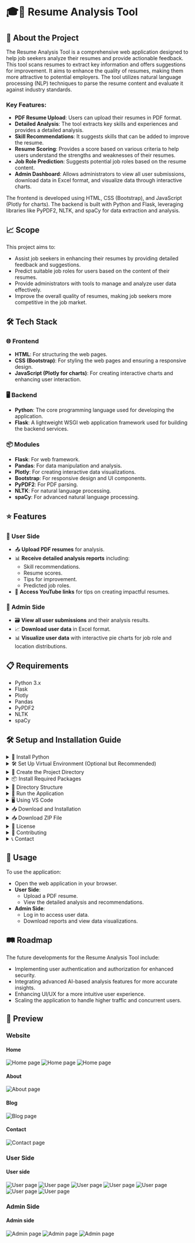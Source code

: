 # 🎓📄 Resume Analysis Tool

## 📘 About the Project
The Resume Analysis Tool is a comprehensive web application designed to help job seekers analyze their resumes and provide actionable feedback. This tool scans resumes to extract key information and offers suggestions for improvement. It aims to enhance the quality of resumes, making them more attractive to potential employers. The tool utilizes natural language processing (NLP) techniques to parse the resume content and evaluate it against industry standards.

### Key Features:
- **PDF Resume Upload**: Users can upload their resumes in PDF format.
- **Detailed Analysis**: The tool extracts key skills and experiences and provides a detailed analysis.
- **Skill Recommendations**: It suggests skills that can be added to improve the resume.
- **Resume Scoring**: Provides a score based on various criteria to help users understand the strengths and weaknesses of their resumes.
- **Job Role Prediction**: Suggests potential job roles based on the resume content.
- **Admin Dashboard**: Allows administrators to view all user submissions, download data in Excel format, and visualize data through interactive charts.

The frontend is developed using HTML, CSS (Bootstrap), and JavaScript (Plotly for charts). The backend is built with Python and Flask, leveraging libraries like PyPDF2, NLTK, and spaCy for data extraction and analysis.

## 📈 Scope
This project aims to:
- Assist job seekers in enhancing their resumes by providing detailed feedback and suggestions.
- Predict suitable job roles for users based on the content of their resumes.
- Provide administrators with tools to manage and analyze user data effectively.
- Improve the overall quality of resumes, making job seekers more competitive in the job market.

## 🛠️ Tech Stack

### 🌐 Frontend
- **HTML**: For structuring the web pages.
- **CSS (Bootstrap)**: For styling the web pages and ensuring a responsive design.
- **JavaScript (Plotly for charts)**: For creating interactive charts and enhancing user interaction.

### 🖥️ Backend
- **Python**: The core programming language used for developing the application.
- **Flask**: A lightweight WSGI web application framework used for building the backend services.

### 📦 Modules
- **Flask**: For web framework.
- **Pandas**: For data manipulation and analysis.
- **Plotly**: For creating interactive data visualizations.
- **Bootstrap**: For responsive design and UI components.
- **PyPDF2**: For PDF parsing.
- **NLTK**: For natural language processing.
- **spaCy**: For advanced natural language processing.

## ⭐ Features

### 🔹 User Side
- 📤 **Upload PDF resumes** for analysis.
- 📊 **Receive detailed analysis reports** including:
  - Skill recommendations.
  - Resume scores.
  - Tips for improvement.
  - Predicted job roles.
- 🎥 **Access YouTube links** for tips on creating impactful resumes.

### 🔸 Admin Side
- 🗃️ **View all user submissions** and their analysis results.
- 📈 **Download user data** in Excel format.
- 📊 **Visualize user data** with interactive pie charts for job role and location distributions.

## 📋 Requirements
- Python 3.x
- Flask
- Plotly
- Pandas
- PyPDF2
- NLTK
- spaCy

## 🛠️ Setup and Installation Guide

<details>
<summary>🔧 Install Python</summary>

1. Download and install Python from [python.org](https://www.python.org/).
2. Ensure Python is added to your system PATH during installation.
</details>

<details>
<summary>🛠️ Set Up Virtual Environment (Optional but Recommended)</summary>

1. Open your terminal or command prompt.
2. Navigate to the directory where you want to set up your project.
3. Run the following commands:
    ```sh
    python -m venv venv
    source venv/bin/activate # On Windows, use `venv\Scripts\activate`
    ```
</details>

<details>
<summary>📂 Create the Project Directory</summary>

1. Create a new directory for your project:
    ```sh
    mkdir resume-analysis-tool
    cd resume-analysis-tool
    ```
</details>

<details>
<summary>📦 Install Required Packages</summary>

1. In the project directory, install the necessary Python packages:
    ```sh
    pip install Flask PyPDF2 NLTK spaCy Pandas Werkzeug Jinja2
    ```
</details>

<details>
<summary>📁 Directory Structure</summary>

1. Create the following directory structure within the `resume-analysis-tool` directory:
    ```
    resume-analysis-tool/
    ├── templates/
    │   ├── index.html
    │   ├── result.html
    │   ├── admin_result.html
    ├── static/
    │   └── images/
    ├── uploads/
    │   └── # Placeholder for uploaded resumes
    ├── your data/
    │   └── user_data.csv
    ├── venv/
    ├── app.py
    ├── requirements.txt
    ├── temp_resume.pdf
    ```
2. Ensure that the `templates` directory contains your HTML templates (`index.html`, `result.html`, `admin_result.html`).
3. Place any static files like images in the `static/images` directory.
4. Store uploaded resumes in the `uploads` directory.
5. Store user data in the `your data` directory.
</details>

<details>
<summary>🚀 Run the Application</summary>

1. In the terminal, navigate to the project directory.
2. Ensure the virtual environment is activated.
3. Run the Flask application:
    ```sh
    python app.py
    ```
4. Open a web browser and navigate to `http://127.0.0.1:5000`.
</details>

<details>
<summary>🖥️ Using VS Code</summary>

1. Open VS Code and the Project Folder
    - Open VS Code.
    - Open the `resume-analysis-tool` directory in VS Code.

2. Create and Activate Virtual Environment
    - Open the terminal in VS Code.
    - Create and activate the virtual environment in the terminal:
      ```sh
      python -m venv venv
      source venv/bin/activate # On Windows, use `venv\Scripts\activate`
      ```

3. Install Required Packages
    - Ensure the virtual environment is active.
    - Install the required packages using pip:
      ```sh
      pip install Flask PyPDF2 nltk spacy pandas Werkzeug
      ```

4. Run the Flask Application
    - In the VS Code terminal, run the Flask application:
      ```sh
      python app.py
      ```
    - Open a web browser and navigate to `http://127.0.0.1:5000`.
</details>

<details>
<summary>📥 Download and Installation</summary>

### Clone the Repository
```sh
git clone https://github.com/hrushi-17/resume-analysis-tool.git
cd resume-analysis-tool
```
</details>

<details>
<summary>📥 Download ZIP File</summary>

1. Go to [GitHub Repository](https://github.com/hrushi-17/resume-analysis-tool).
2. Click on the "Code" button.
3. Select "Download ZIP".
4. Extract the ZIP file.
5. Navigate to the extracted folder in your terminal.
6. Continue with the [setup and installation guide](#setup-and-installation-guide).
</details>

<details>
<summary>📝 License</summary>
Distributed under the MIT License. See `LICENSE` for more information.
</details>

<details>
<summary>🤝 Contributing</summary>
Contributions are what make the open-source community such an amazing place to learn, inspire, and create. Any contributions you make are **greatly appreciated**.

1. Fork the Project.
2. Create your Feature Branch (`git checkout -b feature/AmazingFeature`).
3. Commit your Changes (`git commit -m 'Add some AmazingFeature'`).
4. Push to the Branch (`git push origin feature/AmazingFeature`).
5. Open a Pull Request.
</details>

<details>
<summary>📞 Contact</summary>
Hrushikesh Chothe - hrushikeshchothe@gmail.com

Project Link: [https://github.com/hrushi-17/resume-analysis-tool](https://github.com/hrushi-17/resume-analysis-tool)
</details>

## 🚀 Usage
To use the application:
- Open the web application in your browser.
- **User Side**:
  - Upload a PDF resume.
  - View the detailed analysis and recommendations.
- **Admin Side**:
  - Log in to access user data.
  - Download reports and view data visualizations.

## 🛤️ Roadmap
The future developments for the Resume Analysis Tool include:
- Implementing user authentication and authorization for enhanced security.
- Integrating advanced AI-based analysis features for more accurate insights.
- Enhancing UI/UX for a more intuitive user experience.
- Scaling the application to handle higher traffic and concurrent users.

## 📸 Preview

### Website

#### Home
![Home page](./screenshots/home1.png)
![Home page](./screenshots/home2.png)
![Home page](./screenshots/home3.png)

#### About
![About page](./screenshots/about.png)

#### Blog
![Blog page](./screenshots/blog.png)

#### Contact
![Contact page](./screenshots/contact.png)

### User Side

#### User side
![User page](./screenshots/user_side1.png)
![User page](./screenshots/user_side2.png)
![User page](./screenshots/user_side3.png)
![User page](./screenshots/user_side4.png)
![User page](./screenshots/user_side5.png)
![User page](./screenshots/user_side6.png)
![User page](./screenshots/user_side7.png)

### Admin Side

#### Admin side
![Admin page](./screenshots/admin_side1.png)
![Admin page](./screenshots/admin_side2.png)
![Admin page](./screenshots/admin_side3.png)